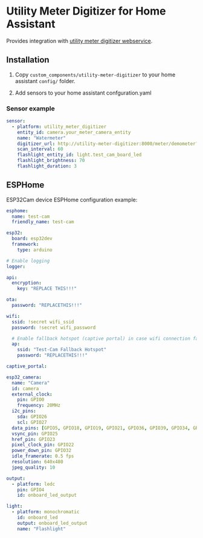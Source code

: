 # Utility Meter Digitizer for Home Assistant

Provides integration with [utility meter digitizer webservice](https://github.com/laurynas/utility-meter-digitizer).

## Installation

1. Copy `custom_components/utility-meter-digitizer` to your home assistant `config/` folder.

2. Add sensors to your home assistant confguration.yaml

### Sensor example
```yaml
sensor:
  - platform: utility_meter_digitizer
    entity_id: camera.your_meter_camera_entity
    name: "Watermeter"
    digitizer_url: http://utility-meter-digitizer:8000/meter/demometer?decimals=3&max_increase=0.1
    scan_interval: 60
    flashlight_entity_id: light.test_cam_board_led
    flashlight_brightness: 70
    flashlight_duration: 3
```


## ESPHome

ESP32Cam device ESPHome configuration example:

```yaml
esphome:
  name: test-cam
  friendly_name: test-cam

esp32:
  board: esp32dev
  framework:
    type: arduino

# Enable logging
logger:

api:
  encryption:
    key: "REPLACE THIS!!!"

ota:
  password: "REPLACETHIS!!!"

wifi:
  ssid: !secret wifi_ssid
  password: !secret wifi_password

  # Enable fallback hotspot (captive portal) in case wifi connection fails
  ap:
    ssid: "Test-Cam Fallback Hotspot"
    password: "REPLACETHIS!!!"

captive_portal:

esp32_camera:
  name: "Camera"
  id: camera
  external_clock:
    pin: GPIO0
    frequency: 20MHz
  i2c_pins:
    sda: GPIO26
    scl: GPIO27
  data_pins: [GPIO5, GPIO18, GPIO19, GPIO21, GPIO36, GPIO39, GPIO34, GPIO35]
  vsync_pin: GPIO25
  href_pin: GPIO23
  pixel_clock_pin: GPIO22
  power_down_pin: GPIO32
  idle_framerate: 0.5 fps
  resolution: 640x480
  jpeg_quality: 10

output:
  - platform: ledc
    pin: GPIO4
    id: onboard_led_output

light:
  - platform: monochromatic
    id: onboard_led
    output: onboard_led_output
    name: "Flashlight"
```